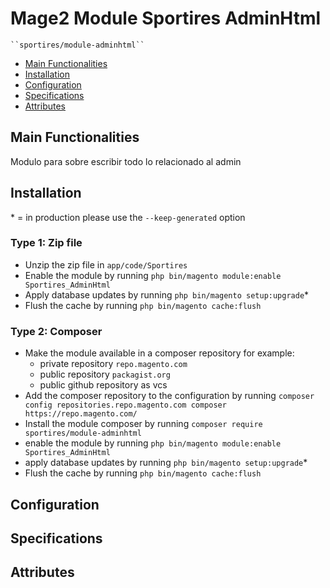 # Mage2 Module Sportires AdminHtml

    ``sportires/module-adminhtml``

 - [Main Functionalities](#markdown-header-main-functionalities)
 - [Installation](#markdown-header-installation)
 - [Configuration](#markdown-header-configuration)
 - [Specifications](#markdown-header-specifications)
 - [Attributes](#markdown-header-attributes)


## Main Functionalities
Modulo para sobre escribir todo lo relacionado al admin

## Installation
\* = in production please use the `--keep-generated` option

### Type 1: Zip file

 - Unzip the zip file in `app/code/Sportires`
 - Enable the module by running `php bin/magento module:enable Sportires_AdminHtml`
 - Apply database updates by running `php bin/magento setup:upgrade`\*
 - Flush the cache by running `php bin/magento cache:flush`

### Type 2: Composer

 - Make the module available in a composer repository for example:
    - private repository `repo.magento.com`
    - public repository `packagist.org`
    - public github repository as vcs
 - Add the composer repository to the configuration by running `composer config repositories.repo.magento.com composer https://repo.magento.com/`
 - Install the module composer by running `composer require sportires/module-adminhtml`
 - enable the module by running `php bin/magento module:enable Sportires_AdminHtml`
 - apply database updates by running `php bin/magento setup:upgrade`\*
 - Flush the cache by running `php bin/magento cache:flush`


## Configuration




## Specifications




## Attributes



